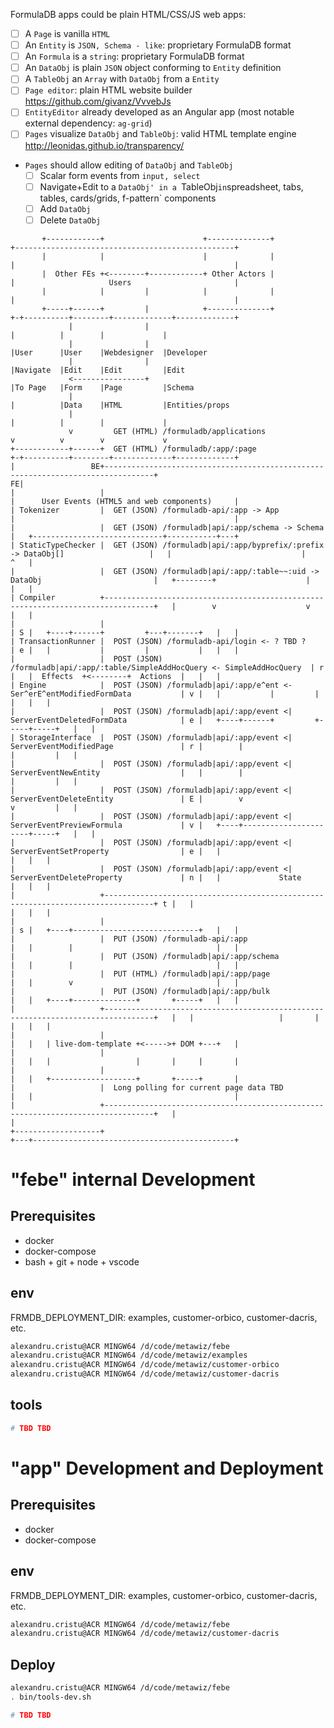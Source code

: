 FormulaDB apps could be plain HTML/CSS/JS web apps:

* [ ]  A `Page` is vanilla `HTML`
* [ ]  An `Entity` is `JSON, Schema - like`: proprietary FormulaDB format
* [ ]  An `Formula` is a `string`: proprietary FormulaDB format
* [ ]  An `DataObj` is plain `JSON` object conforming to `Entity` definition
* [ ]  A `TableObj` an `Array` with `DataObj` from a `Entity`
* [ ]  `Page editor`: plain HTML website builder https://github.com/givanz/VvvebJs
* [ ]  `EntityEditor` already developed as an Angular app (most notable external dependency: `ag-grid`)
* [ ]  `Pages` visualize `DataObj` and `TableObj`: valid HTML template engine http://leonidas.github.io/transparency/
* `Pages` should allow editing of `DataObj` and `TableObj`
  * [ ]  Scalar form events from `input, select`
  * [ ]  Navigate+Edit to a `DataObj' in a `TableObj` in `spreadsheet, tabs, tables, cards/grids, f-pattern` components
  * [ ]  Add `DataObj`
  * [ ]  Delete `DataObj`

```
       +------------+                      +--------------+                                           +-------------------------------------------------+
       |            |                      |              |                                           |                                                 |
       |  Other FEs +<--------+------------+ Other Actors |                                           |                     Users                       |
       |            |         |            |              |                                           |                                                 |
       +-----+------+         |            +--------------+                                           +-+----------+--------+-------------+-------------+
             |                |                                                                         |          |        |             |
             |                |                                                                         |User      |User    |Webdesigner  |Developer
             |                |                                                                         |Navigate  |Edit    |Edit         |Edit
             <----------------+                                                                         |To Page   |Form    |Page         |Schema
             |                                                                                          |          |Data    |HTML         |Entities/props
             |                                                                                          |          |        |             |
             v         GET (HTML) /formuladb/applications                                               v          v        v             v
+------------+------+  GET (HTML) /formuladb/:app/:page                                               +-+----------+--------+-------------+-------------+
|                 BE+---------------------------------------------------------------------------------+                                               FE|
|                   |                                                                                 |      User Events (HTML5 and web components)     |
| Tokenizer         |  GET (JSON) /formuladb-api/:app -> App                                          |                                                 |
|                   |  GET (JSON) /formuladb|api/:app/schema -> Schema                                |   +-----------------------------+-----------+---+
| StaticTypeChecker |  GET (JSON) /formuladb|api/:app/byprefix/:prefix -> DataObj[]                   |   |                             |           ^   |
|                   |  GET (JSON) /formuladb|api/:app/:table~~:uid -> DataObj                         |   +--------+                    |           |   |
| Compiler          +---------------------------------------------------------------------------------+   |        v                    v           |   |
|                   |                                                                                 | S |   +----+------+         +---+-------+   |   |
| TransactionRunner |  POST (JSON) /formuladb-api/login <- ? TBD ?                                    | e |   |           |         |           |   |   |
|                   |  POST (JSON) /formuladb|api/:app/:table/SimpleAddHocQuery <- SimpleAddHocQuery  | r |   |  Effects  +<--------+  Actions  |   |   |
| Engine            |  POST (JSON) /formuladb|api/:app/e^ent <- Ser^erE^entModifiedFormData           | v |   |           |         |           |   |   |
|                   |  POST (JSON) /formuladb|api/:app/event <| ServerEventDeletedFormData            | e |   +----+------+         +-----+-----+   |   |
| StorageInterface  |  POST (JSON) /formuladb|api/:app/event <| ServerEventModifiedPage               | r |        |                      |         |   |
|                   |  POST (JSON) /formuladb|api/:app/event <| ServerEventNewEntity                  |   |        |                      |         |   |
|                   |  POST (JSON) /formuladb|api/:app/event <| ServerEventDeleteEntity               | E |        v                      v         |   |
|                   |  POST (JSON) /formuladb|api/:app/event <| ServerEventPreviewFormula             | v |   +----+----------------------+-----+   |   |
|                   |  POST (JSON) /formuladb|api/:app/event <| ServerEventSetProperty                | e |   |                                 |   |   |
|                   |  POST (JSON) /formuladb|api/:app/event <| ServerEventDeleteProperty             | n |   |             State               |   |   |
|                   +---------------------------------------------------------------------------------+ t |   |                                 |   |   |
|                   |                                                                                 | s |   +----+----------------------------+   |   |
|                   |  PUT (JSON) /formuladb-api/:app                                                 |   |        |                                |   |
|                   |  PUT (JSON) /formuladb|api/:app/schema                                          |   |        |                                |   |
|                   |  PUT (HTML) /formuladb|api/:app/page                                            |   |        v                                |   |
|                   |  PUT (JSON) /formuladb|api/:app/bulk                                            |   |   +----+--------------+       +-----+   |   |
|                   +---------------------------------------------------------------------------------+   |   |                   |       |     |   |   |
|                   |                                                                                 |   |   | live-dom-template +<----->+ DOM +---+   |
|                   |                                                                                 |   |   |                   |       |     |       |
|                   |                                                                                 |   |   +-------------------+       +-----+       |
|                   |  Long polling for current page data TBD                                         |   |                                             |
|                   +---------------------------------------------------------------------------------+   |                                             |
+-------------------+                                                                                 +---+---------------------------------------------+
```


# "febe" internal Development

## Prerequisites

* docker
* docker-compose
* bash + git + node + vscode

## env

FRMDB_DEPLOYMENT_DIR: examples, customer-orbico, customer-dacris, etc.

```bash
alexandru.cristu@ACR MINGW64 /d/code/metawiz/febe
alexandru.cristu@ACR MINGW64 /d/code/metawiz/examples
alexandru.cristu@ACR MINGW64 /d/code/metawiz/customer-orbico
alexandru.cristu@ACR MINGW64 /d/code/metawiz/customer-dacris
```

## tools

```bash
# TBD TBD
```

# "app" Development and Deployment

## Prerequisites

* docker
* docker-compose

## env

FRMDB_DEPLOYMENT_DIR: examples, customer-orbico, customer-dacris, etc.

```bash
alexandru.cristu@ACR MINGW64 /d/code/metawiz/febe
alexandru.cristu@ACR MINGW64 /d/code/metawiz/customer-dacris
```

## Deploy

```bash
alexandru.cristu@ACR MINGW64 /d/code/metawiz/febe
. bin/tools-dev.sh

# TBD TBD
```
